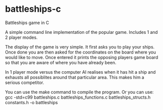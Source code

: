 battleships-c
=============

Battleships game in C

A simple command line implementation of the popular game. Includes 1 and 2 player modes.

The display of the game is very simple. It first asks you to play your ships. Once done you are then asked for the coordinates on the board where you would like to move. Once entered it prints the opposing players game board so that you are aware of where you have already been.

In 1 player mode versus the computer AI realises when it has hit a ship and exhausts all possiblites around that particular area. This makes him a serious competitor.

You can use the make command to compile the program. Or you can use: gcc -std=c99 battleships.c battleships_functions.c battleships_structs.h constants.h -o battleships
